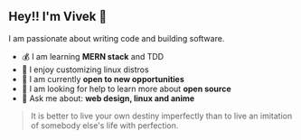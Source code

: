 <p>
<!-- <img align="right" src="gilfoyle.gif"> -->
    <h2>Hey!! I'm Vivek 👋</h2>
    <p>I am passionate about writing code and building software.</p>
    <ul>
      <li>💰 I am learning <strong>MERN stack</strong> and TDD</li>
      <li>🗿 I enjoy customizing linux distros</li>
      <li>🤝 I am currently <strong>open to new opportunities</strong></li>
      <li>👀 I am looking for help to learn more about <strong>open source</strong></li>
      <li>💬 Ask me about: <strong>web design, linux and anime</strong></li>
    </ul>
</p>

> It is better to live your own destiny imperfectly than to live an imitation of somebody else's life with perfection.
